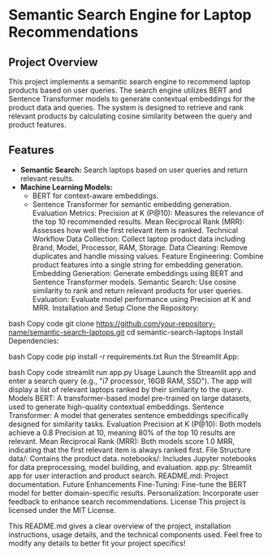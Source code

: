 # Semantic Search Engine for Laptop Recommendations

## Project Overview
This project implements a semantic search engine to recommend laptop products based on user queries. The search engine utilizes BERT and Sentence Transformer models to generate contextual embeddings for the product data and queries. The system is designed to retrieve and rank relevant products by calculating cosine similarity between the query and product features.

## Features
* **Semantic Search:** Search laptops based on user queries and return relevant results.
* **Machine Learning Models:**
    * BERT for context-aware embeddings.
    * Sentence Transformer for semantic embedding generation.
Evaluation Metrics:
Precision at K (P@10): Measures the relevance of the top 10 recommended results.
Mean Reciprocal Rank (MRR): Assesses how well the first relevant item is ranked.
Technical Workflow
Data Collection:
Collect laptop product data including Brand, Model, Processor, RAM, Storage.
Data Cleaning:
Remove duplicates and handle missing values.
Feature Engineering:
Combine product features into a single string for embedding generation.
Embedding Generation:
Generate embeddings using BERT and Sentence Transformer models.
Semantic Search:
Use cosine similarity to rank and return relevant products for user queries.
Evaluation:
Evaluate model performance using Precision at K and MRR.
Installation and Setup
Clone the Repository:

bash
Copy code
git clone https://github.com/your-repository-name/semantic-search-laptops.git
cd semantic-search-laptops
Install Dependencies:

bash
Copy code
pip install -r requirements.txt
Run the Streamlit App:

bash
Copy code
streamlit run app.py
Usage
Launch the Streamlit app and enter a search query (e.g., "i7 processor, 16GB RAM, SSD").
The app will display a list of relevant laptops ranked by their similarity to the query.
Models
BERT: A transformer-based model pre-trained on large datasets, used to generate high-quality contextual embeddings.
Sentence Transformer: A model that generates sentence embeddings specifically designed for similarity tasks.
Evaluation
Precision at K (P@10):
Both models achieve a 0.8 Precision at 10, meaning 80% of the top 10 results are relevant.
Mean Reciprocal Rank (MRR):
Both models score 1.0 MRR, indicating that the first relevant item is always ranked first.
File Structure
data/: Contains the product data.
notebooks/: Includes Jupyter notebooks for data preprocessing, model building, and evaluation.
app.py: Streamlit app for user interaction and product search.
README.md: Project documentation.
Future Enhancements
Fine-Tuning: Fine-tune the BERT model for better domain-specific results.
Personalization: Incorporate user feedback to enhance search recommendations.
License
This project is licensed under the MIT License.

This README.md gives a clear overview of the project, installation instructions, usage details, and the technical components used. Feel free to modify any details to better fit your project specifics!

